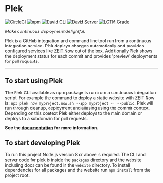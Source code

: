 # Plek
[![CircleCI](https://img.shields.io/circleci/project/github/voorhoede/plek/master.svg?style=flat-square)](https://circleci.com/gh/voorhoede/plek/)
[![npm](https://img.shields.io/npm/v/plek.svg?style=flat-square)](https://www.npmjs.com/package/plek)
[![David CLI](https://img.shields.io/david/voorhoede/plek.svg?path=packages/cli&style=flat-square&label=cli)](https://david-dm.org/voorhoede/plek?path=packages/cli)
[![David Server](https://img.shields.io/david/voorhoede/plek.svg?path=packages/server&style=flat-square&label=server)](https://david-dm.org/voorhoede/plek?path=packages/server)
[![LGTM Grade](https://img.shields.io/lgtm/grade/javascript/g/voorhoede/plek.svg?style=flat-square)](https://lgtm.com/projects/g/voorhoede/plek/)

*Make continuous deployment delightful.*

Plek is a GitHub integration and command line tool run from a continuous integration service. Plek deploys changes automatically and provides configured services like [ZEIT Now](https://zeit.co/now) out of the box. Additionally Plek shows the deployment status for each commit and provides 'preview' deployments for pull requests.

----

## To start using Plek
The Plek CLI available as npm package is run from a continuous integration script. For example the command to deploy a static website with ZEIT Now is: `npx plek now myproject.now.sh --app myproject -- --public`. Plek will run through cleanup, deployment and aliasing using the commit context. Depending on this context Plek either deploys to the main domain or deploys to a subdomain for pull requests.

**See the [documentation](https://plek.now.sh/) for more information.**

## To start developing Plek
To run this project Node.js version 8 or above is required. The CLI and server code for plek is inside the `packages` directory and the website including docs can be found in the `website` directory. To install dependencies for all packages and the website run `npm install` from the project root.
